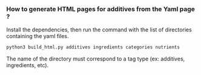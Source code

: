 ### How to generate HTML pages for additives from the Yaml page ?

Install the dependencies, then run the command with the list of directories containing the yaml files.

```bash
python3 build_html.py additives ingredients categories nutrients
```

The name of the directory must correspond to a tag type (ex: additives, ingredients, etc).
